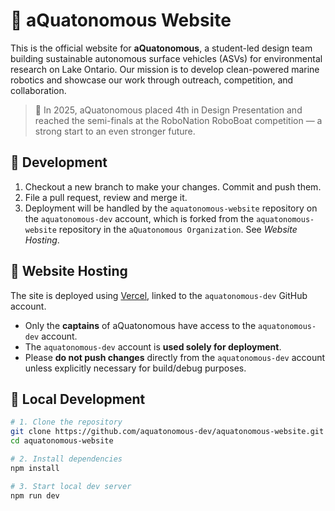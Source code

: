 # 🌊 aQuatonomous Website

This is the official website for **aQuatonomous**, a student-led design team building sustainable autonomous surface vehicles (ASVs) for environmental research on Lake Ontario. Our mission is to develop clean-powered marine robotics and showcase our work through outreach, competition, and collaboration.

> 🚢 In 2025, aQuatonomous placed 4th in Design Presentation and reached the semi-finals at the RoboNation RoboBoat competition — a strong start to an even stronger future.

## 🚀 Development

1. Checkout a new branch to make your changes. Commit and push them.
2. File a pull request, review and merge it.
3. Deployment will be handled by the `aquatonomous-website` repository on the `aquatonomous-dev` account, which is forked from the `aquatonomous-website` repository in the `aQuatonomous Organization`. See *Website Hosting*.

## 📍 Website Hosting

The site is deployed using [Vercel](https://vercel.com), linked to the `aquatonomous-dev` GitHub account.

- Only the **captains** of aQuatonomous have access to the `aquatonomous-dev` account.
- The `aquatonomous-dev` account is **used solely for deployment**.
- Please **do not push changes** directly from the `aquatonomous-dev` account unless explicitly necessary for build/debug purposes.

## 🔧 Local Development

```bash
# 1. Clone the repository
git clone https://github.com/aquatonomous-dev/aquatonomous-website.git
cd aquatonomous-website

# 2. Install dependencies
npm install

# 3. Start local dev server
npm run dev
